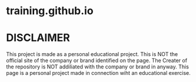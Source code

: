 # training.github.io
# DISCLAIMER
This project is made as a personal educational project.
This is NOT the official site of the company or brand identified on the page. The Creater of the repository is NOT addiliated with the company or brand in anyway. This page is a personal project made in connection wiht an educational exercise.
